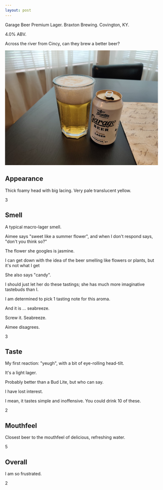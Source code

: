 ```yaml
---
layout: post
---
```

Garage Beer Premium Lager.
Braxton Brewing.
Covington, KY.

4.0% ABV.

Across the river from Cincy,
can they brew a better beer?

<img class="beer-photo" src="/beer/images/2021-03-31-braxton-garage-lager.jpg"/>


## Appearance

Thick foamy head with big lacing.
Very pale translucent yellow.

3


## Smell

A typical macro-lager smell.

Aimee says "sweet like a summer flower",
and when I don't respond says,
"don't you think so?"

The flower she googles is jasmine.

I can get down with the idea of the beer smelling like flowers or plants,
but it's not what I get

She also says "candy".

I should just let her do these tastings;
she has much more imaginative tastebuds than I.

I am determined to pick 1 tasting note for this aroma.

And it is ... seabreeze.

Screw it. Seabreeze.

Aimee disagrees.

3


## Taste

My first reaction:
"yeugh", with a bit of eye-rolling head-tilt.

It's a light lager.

Probably better than a Bud Lite,
but who can say.

I have lost interest.

I mean,
it tastes simple and inoffensive.
You could drink 10 of these.

2


## Mouthfeel

Closest beer to the mouthfeel of delicious, refreshing water.

5


## Overall

I am so frustrated.

2
